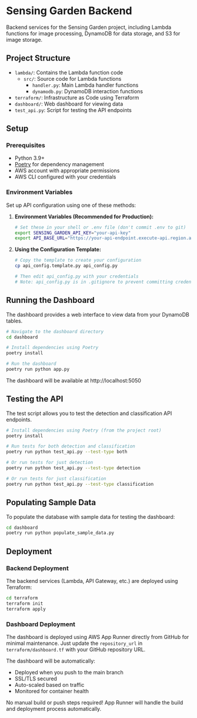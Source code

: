 # Sensing Garden Backend

Backend services for the Sensing Garden project, including Lambda functions for image processing, DynamoDB for data storage, and S3 for image storage.

## Project Structure

- `lambda/`: Contains the Lambda function code
  - `src/`: Source code for Lambda functions
    - `handler.py`: Main Lambda handler functions
    - `dynamodb.py`: DynamoDB interaction functions
- `terraform/`: Infrastructure as Code using Terraform
- `dashboard/`: Web dashboard for viewing data
- `test_api.py`: Script for testing the API endpoints

## Setup

### Prerequisites

- Python 3.9+
- [Poetry](https://python-poetry.org/) for dependency management
- AWS account with appropriate permissions
- AWS CLI configured with your credentials

### Environment Variables

Set up API configuration using one of these methods:

1. **Environment Variables (Recommended for Production):**
   ```bash
   # Set these in your shell or .env file (don't commit .env to git)
   export SENSING_GARDEN_API_KEY="your-api-key"
   export API_BASE_URL="https://your-api-endpoint.execute-api.region.amazonaws.com"
   ```

2. **Using the Configuration Template:**
   ```bash
   # Copy the template to create your configuration
   cp api_config.template.py api_config.py
   
   # Then edit api_config.py with your credentials
   # Note: api_config.py is in .gitignore to prevent committing credentials
   ```

## Running the Dashboard

The dashboard provides a web interface to view data from your DynamoDB tables.

```bash
# Navigate to the dashboard directory
cd dashboard

# Install dependencies using Poetry
poetry install

# Run the dashboard
poetry run python app.py
```

The dashboard will be available at http://localhost:5050

## Testing the API

The test script allows you to test the detection and classification API endpoints.

```bash
# Install dependencies using Poetry (from the project root)
poetry install

# Run tests for both detection and classification
poetry run python test_api.py --test-type both

# Or run tests for just detection
poetry run python test_api.py --test-type detection

# Or run tests for just classification
poetry run python test_api.py --test-type classification
```

## Populating Sample Data

To populate the database with sample data for testing the dashboard:

```bash
cd dashboard
poetry run python populate_sample_data.py
```

## Deployment

### Backend Deployment

The backend services (Lambda, API Gateway, etc.) are deployed using Terraform:

```bash
cd terraform
terraform init
terraform apply
```

### Dashboard Deployment

The dashboard is deployed using AWS App Runner directly from GitHub for minimal maintenance. Just update the `repository_url` in `terraform/dashboard.tf` with your GitHub repository URL.

The dashboard will be automatically:
- Deployed when you push to the main branch
- SSL/TLS secured
- Auto-scaled based on traffic
- Monitored for container health

No manual build or push steps required! App Runner will handle the build and deployment process automatically.